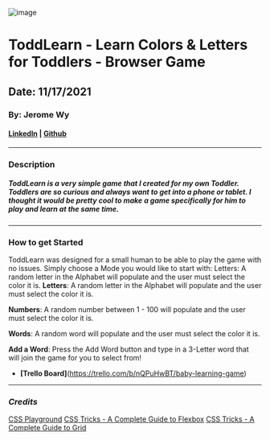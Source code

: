 ![image](https://user-images.githubusercontent.com/93467019/143051294-7b3166dc-e071-4e1f-b9c6-68b8089cbaaa.png)

# ToddLearn - Learn Colors & Letters for Toddlers - Browser Game

## Date: 11/17/2021

### By: Jerome Wy

#### [LinkedIn](https://www.linkedin.com/in/jerome-wy-367bb85b/) | [Github](https://github.com/jerome-wy)

---

### Description

##### ToddLearn is a very simple game that I created for my own Toddler. Toddlers are so curious and always want to get into a phone or tablet. I thought it would be pretty cool to make a game specifically for him to play and learn at the same time.

---

### How to get Started

ToddLearn was designed for a small human to be able to play the game with no issues. Simply choose a Mode you would like to start with: Letters: A random letter in the Alphabet will populate and the user must select the color it is.
**Letters**:
A random letter in the Alphabet will populate and the user must select the color it is.

**Numbers**: A random number between 1 - 100 will populate and the user must select the color it is.

**Words**: A random word will populate and the user must select the color it is.

**Add a Word**: Press the Add Word button and type in a 3-Letter word that will join the game for you to select from!

- **[Trello Board]**(https://trello.com/b/nQPuHwBT/baby-learning-game)

---

### **_Credits_**

[CSS Playground](https://css-playground.com/view/55/css-transition-playground-with-hover)
[CSS Tricks - A Complete Guide to Flexbox](https://css-tricks.com/snippets/css/a-guide-to-flexbox/)
[CSS Tricks - A Complete Guide to Grid](https://css-tricks.com/snippets/css/complete-guide-grid/)
